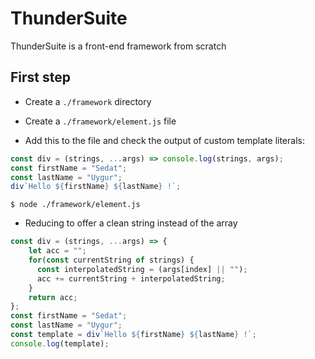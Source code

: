 # ThunderSuite

ThunderSuite is a front-end framework from scratch

## First step

* Create a `./framework` directory

* Create a `./framework/element.js` file

* Add this to the file and check the output of custom template literals:

```javascript
const div = (strings, ...args) => console.log(strings, args);
const firstName = "Sedat";
const lastName = "Uygur";
div`Hello ${firstName} ${lastName} !`;
```

```shell
$ node ./framework/element.js
```

* Reducing to offer a clean string instead of the array

```javascript
const div = (strings, ...args) => {
    let acc = "";
    for(const currentString of strings) {
      const interpolatedString = (args[index] || "");
      acc += currentString + interpolatedString;
    }
    return acc;
};
const firstName = "Sedat";
const lastName = "Uygur";
const template = div`Hello ${firstName} ${lastName} !`;
console.log(template);
```
